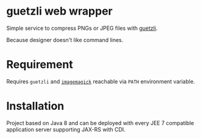 # guetzli web wrapper

Simple service to compress PNGs or JPEG files with [guetzli](https://github.com/google/guetzli).

Because designer doesn't like command lines.

# Requirement

Requires `guetzli` and [`imagemagick`](http://www.imagemagick.org/script/index.php)
reachable via `PATH` environment variable.

# Installation

Project based on Java 8 and can be deployed with every JEE 7 compatible application
server supporting JAX-RS with CDI.
